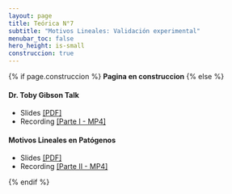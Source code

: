 ```yaml
---
layout: page
title: Teórica N°7
subtitle: "Motivos Lineales: Validación experimental"
menubar_toc: false
hero_height: is-small
construccion: true
---
```


{% if page.construccion %}
**Pagina en construccion**
{% else %}
#### Dr. Toby Gibson Talk
- Slides [[PDF]](https://drive.google.com/file/d/15inKT-kcVz22jr1BkHg442xHbNY97CuR/view?usp=sharing)
- Recording [[Parte I - MP4]]()

#### Motivos Lineales en Patógenos
- Slides [[PDF]]()
- Recording [[Parte II - MP4]]()

{% endif %}